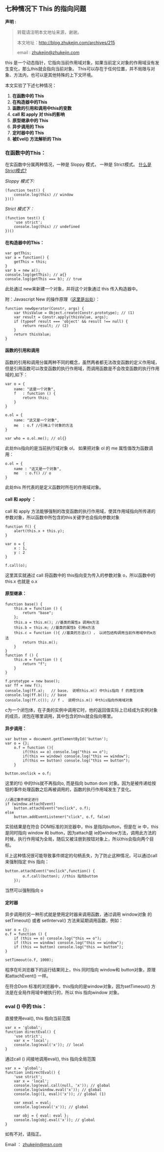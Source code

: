 七种情况下 This 的指向问题
--
**声明 :**

> 转载请注明本文地址来源，谢谢。
> 
> 本文地址：http://blog.zhukejin.com/archives/215
> 
> email : zhukejin@zhukejin.com

this 是一个动态指针，它指向当前作用域对象，如果当前定义对象的作用域没有发生变化，那么this就会指向当前对象。
This可以存在于任何位置，并不局限与对象、方法内，也可以是其他特殊的上下文环境。

本文实验了下述七种情况：

1. **在函数中的 This**
2. **在构造器中的This**
3. **函数的引用和调用中this的变数**
4. **call 和 apply 对 this的影响**
5. **原型继承中的 This**
6. **异步调用的 This**
7. **定时器中的 This**
8. **被Evel() 方法解析的 This**


### 在函数中的This： 

在实函数中分属两种情况，一种是 Sloppy 模式， 一种是 Strict模式。 [什么是Strict模式?](http://blog.csdn.net/airingyuan/article/details/25036297)

_Sloppy 模式下:_

	(function test() {
		console.log(this) // window
	})()

_Strict 模式下：_

	(function test() {
		'use strict';
		console.log(this) // undefined
	})()



#### 在构造器中的This： 

	var getThis;
	var a = function() {
		getThis = this;
	}
	var b = new a();
	console.log(getThis); // a{}
	console.log(getThis === b); // true

此处通过 new来新建一个对象，并将这个对象通过 this 传入构造器中。

附：Javascript New 的操作原理（[这里是出处](http://speakingjs.com/es5/ch17.html#_the_new_operator_implemented_in_javascript)）：

	function newOperator(Constr, args) {
	    var thisValue = Object.create(Constr.prototype); // (1)
	    var result = Constr.apply(thisValue, args);
	    if (typeof result === 'object' && result !== null) {
	        return result; // (2)
	    }
	    return thisValue;
	}


#### 函数的引用和调用

函数的引用和调用分属两种不同的概念，虽然两者都无法改变函数的定义作用域，但是引用函数可以改变函数的执行作用域，而调用函数是不会改变函数的执行作用域的,如下：

	var o = {
		name: "这是一个对象",
		f   : function () {
			return this;
		}
	}
	
	o.ol = {
		name: "这又是一个对象",
		me  : o.f //引用上个对象的方法
	}

	var who = o.ol.me(); // ol{}

此处this指向的是当前执行域对象 ol， 如果把对象 ol 的 me 属性值改为函数调用：

	o.ol = {
		name : "这又是一个对象",
		me   : o.f() // o
	}

此处this 所代表的是定义函数时所在的作用域对象。


#### call 和 apply ：

call 和 apply 方法能够强制的改变函数的执行作用域，使其作用域指向所传递的参数对象，所以函数中所包含的this关键字也会指向参数对象

	function f() {
		alert(this.x + this.y);
	}

	var o = {
		x : 1,
		y : 2
	}

	f.call(o);

这里其实就通过 call 将函数中的 this指向变为传入的参数对象 o，所以函数中的this.x 也就是 o.x


#### 原型继承：

    function base() {
        this.m = function () {
            return "base";
        };
        this.a = this.m(); //基类的属性a 调用m方法
        this.b = this.m; //基类的属性b 引用m方法
        this.c = function (){ //基类的方法c() ， 以闭包结构调用当前作用域中的m方法
            return this.m();
        }
	}
	function f () {
        this.m = function () {
            return "f";
        }
	}

    f.prototype = new base();
    var ff = new f();
    console.log(ff.a);   // base， 说明this.m() 中this指向 f 的原型对象
    console.log(ff.b()); // base
    console.log(ff.c()); // f ， 说明this.m() 中this指向作用域对象

c为一个闭包体，在子类的实例中调用它时，他的返回值实际上已经成为实例对象的成员，闭包在哪里调用，其中包含的this就会指向哪里。


#### 异步调用：

    var button = document.getElementById('button');
    var o = {};
        o.f = function (){
            if(this == o) console.log("this == o");
            if(this == window) console.log("this == window");
            if(this == button) console.log("this == button");
        }

    button.onclick = o.f;

这里的f() 中的this就不再指向o, 而是指向 button dom 对象。因为是被传递给按钮的事件处理函数之后再被调用的，函数的执行作用域发生了变化。

	//通过事件绑定进行
    if (window.attachEvent)
        button.attachEvent("onclick", o.f);
    else
        button.addEventListener("click", o.f, false)

实验结果是在符合 DOM标准的浏览器中，this 是指向button，但是在 ie 中，this是同时指向 window 和 button，因为attach是 ie的window方法，调用此方法的时候，执行作用域为全局，随后又被注册到按钮对象上，所以this会指向两个目标。

IE上这种情况很可能导致事件绑定的句柄丢失，为了防止这种情况，可以通过call 来强制指定 this 指向：

	button.attachEvent("onclick",function() {
            o.f.call(button); //this 指向button
        });

当然可以强制指向 o 

#### 定时器

异步调用的另一种形式就是使用定时器来调用函数，通过调用 window对象 的 setTimeout() 或者 setInterval() 方法来延期调用函数，例如：

	var o = {};
	o.f = function () {
		if (this == o) console.log("this == o");
		if (this == window) console.log("this == window");
		if (this == button) console.log("this == button");
	}

	setTimeout(o.f, 1000);

程序在IE浏览器下的运行结果同上，this 同时指向 window和 button对象，原理和attachEvent() 一样。

在符合Dom 标准的浏览器中，this指向的是window对象，因为setTimeout() 方法是在全局作用域中被执行的，所以 this 指向window 对象。


### eval () 中的 this：

直接使用eval(), this 指向当前范围

	var x = 'global';
	function directEval() {
	    'use strict';
	    var x = 'local';
	    console.log(eval('x')); // local
	}

通过call () 间接地调用eval(), this 指向全局范围

	var x = 'global';
	function indirectEval() {
	    'use strict';
	    var x = 'local';
	    console.log(eval.call(null, 'x')); // global
	    console.log(window.eval('x')); // global
	    console.log((1, eval)('x')); // global (1)
	
	    var xeval = eval;
	    console.log(xeval('x')); // global
	
	    var obj = { eval: eval };
	    console.log(obj.eval('x')); // global
	}


如有不对，请指正。

Email ： zhukejin@msn.com
